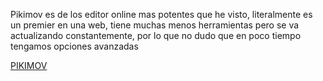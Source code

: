 












Pikimov es de los editor online mas potentes que he visto, literalmente es un premier en una web, tiene muchas menos herramientas pero se va actualizando constantemente, por lo que no dudo que en poco tiempo tengamos opciones avanzadas
<!--more-->
[PIKIMOV](https://pikimov.com/pikimov-cover.png?quality=lossless)
